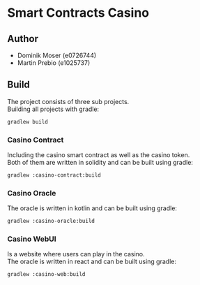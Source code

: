 # Smart Contracts Casino

## Author
* Dominik Moser (e0726744)
* Martin Prebio (e1025737)

## Build

The project consists of three sub projects.  
Building all projects with gradle:  
```bash
gradlew build
```

### Casino Contract

Including the casino smart contract as well as the casino token.  
Both of them are written in solidity and can be built using gradle:  
```bash
gradlew :casino-contract:build
```

### Casino Oracle

The oracle is written in kotlin and can be built using gradle:  
```bash
gradlew :casino-oracle:build
```

### Casino WebUI

Is a website where users can play in the casino.  
The oracle is written in react and can be built using gradle:  
```bash
gradlew :casino-web:build
```